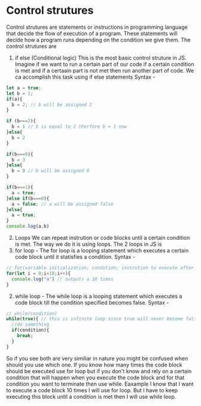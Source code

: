 # Control strutures
Control strutures are statements or instructions in programming language that decide the flow of execution of a program. These statements will decide how a program runs depending on the condition we give them. The control strutures are 
1) if else (Conditional logic)
This is the most basic control struture in JS. Imagine if we want to run a certain part of our code if a certain condition is met and if a certaain part is not met then run another part of code. We ca accomplish this task using if else statements
Syntax - 
```javascript
let a = true;
let b = 1;
if(a){
  b = 2; // b will be assigned 2
}

if (b===2){
  b = 1 // b is equal to 2 therfore b = 1 now
}else{
  b = 2
}

if(b===0){
  b = 3
}else{
  b = 0 // b will be assigned 0
}

if(b===1){
  a = true;
}else if(b===0){
  a = false; // a will be assigned false
}else{
  a = true;
}
console.log(a,b)
```
2) Loops 
We can repeat instrution or code blocks until a certain condition is met. The way we do it is using loops. The 2 loops in JS is 
  1) for loop - The for loop is a looping statement which executes a certain code block until it statisfies a condition. Syntax - 
  ```javascript
  // for(variable initialization; condition; instrution to execute after each iteration)
  for(let i = 0;i<10;i++){
    console.log("a") // outputs a 10 times
  }
  ```
  2) while loop - The while loop is a looping statement which executes a code block till the condition specified becomes false. Syntax - 
  ```javascript
  // while(condition)
  while(true){ // this is infinite loop since true will never become false to break out we use break statement
    //do something
    if(condition){
      break;
    }
  }
  ```
  So if you see both are very similiar in nature you might be confused when should you use which one. If you know how many times the code block should be executed use for loop but if you don't know and rely on a certain condition that will happen when you execute the code block and for that condition you want to terminate then use while. Eaxample I know that I want to execute a code block 10 times I will use for loop. But I have to keep executing this block until a condition is met then I will use while loop.
